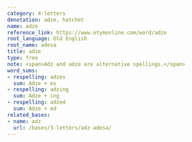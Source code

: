 ```yaml
---
category: 4-letters
denotation: adze, hatchet
name: adze
reference_link: https://www.etymonline.com/word/adze
root_language: Old English
root_name: adesa
title: adze
type: free
note: <span>Adz and adze are alternative spellings.</span>
word_sums:
- respelling: adzes
  sum: Adze + es
- respelling: adzing
  sum: Adze + ing
- respelling: adzed
  sum: Adze + ed
related_bases:
- name: adz
  url: /bases/3-letters/adz-adesa/
---
```

